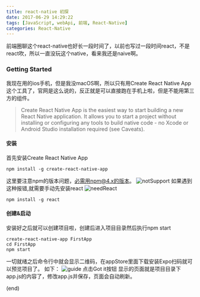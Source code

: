 ```yaml
---
title: react-native 初探
date: 2017-06-29 14:29:22
tags: [JavaScript, webApi, 前端, React-Native]
categories: React-Native
---
```

前端圈聊这个react-native也好长一段时间了，以前也写过一段时间react，不是react吹，所以一直没玩这个native，看来我还是naive啊。

### Getting Started
我现在用的ios手机，但是我没macOS啊，所以只有用Create React Native App这个工具了，官网是这么说的，反正就是可以直接跑在手机上啦，但是不能用第三方的组件。
>Create React Native App is the easiest way to start building a new React Native application. It allows you to start a project without installing or configuring any tools to build native code - no Xcode or Android Studio installation required (see Caveats).

#### 安装
首先安装Create React Native App
```
npm install -g create-react-native-app
```
这里要注意npm的版本问题，必需用npm@4.x的版本。
![notSupport](https://alwaysloseall.github.io/image/2017/06/notSupport.png)
如果遇到这种报错,就需要手动先安装react
![needReact](https://alwaysloseall.github.io/image/2017/06/needReact.png)
```
npm install -g react
```

#### 创建&启动
安装好之后就可以创建项目啦，创建后进入项目目录然后执行npm start
```
create-react-native-app FirstApp
cd FirstApp
npm start
```
一切就绪之后命令行中就会显示二维码，在appStore里面下载安装Expo扫码就可以预览项目了。
如下：
![guide](https://alwaysloseall.github.io/image/2017/06/guide.png)
点击Got it按钮
显示的页面就是项目目录下app.js的内容了，修改app.js并保存，页面会自动刷新。

(end)